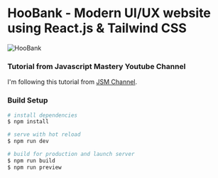 # HooBank - Modern UI/UX website using React.js & Tailwind CSS

![HooBank](https://i.ibb.co/BK1Hn0x/Screenshot-2022-08-08-at-4-05-48-PM.png)

### Tutorial from Javascript Mastery Youtube Channel
I'm following this tutorial from [JSM Channel](https://www.youtube.com/watch?v=_oO4Qi5aVZs&list=PL6QREj8te1P6CkO_4OIK1-nwG5OxCD5tR&index=6).

### Build Setup

```bash
# install dependencies
$ npm install

# serve with hot reload
$ npm run dev

# build for production and launch server
$ npm run build
$ npm run preview
```
